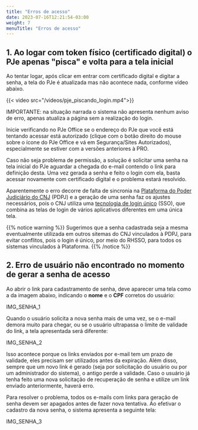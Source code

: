 ```yaml
---
title: "Erros de acesso"
date: 2023-07-16T12:21:54-03:00
weight: 7
menuTitle: "Erros de acesso"
---
```

## 1. Ao logar com token físico (certificado digital) o PJe apenas "pisca" e volta para a tela inicial

Ao tentar logar, após clicar em entrar com certificado digital e digitar a senha, a tela do PJe é atualizada mas não acontece nada, conforme vídeo abaixo. 

{{< video src="/videos/pje_piscando_login.mp4">}}

IMPORTANTE: na situação narrada o sistema não apresenta nenhum aviso de erro, apenas atualiza a página sem a realização do login.

Inicie verificando no PJe Office se o endereço do PJe que você está tentando acessar está autorizado (clique com o botão direito do mouse sobre o ícone do PJe Office e vá em Segurança/Sites Autorizados), especialmente se estiver com a versões anteriores à PRO.

Caso não seja problema de permissão, a solução é solicitar uma senha na tela inicial do PJe aguardar a chegada do e-mail contendo o link para definição desta. Uma vez gerada a senha e feito o login com ela, basta acessar novamente com certificado digital e o problema estará resolvido.

Aparentemente o erro decorre de falta de sincronia na [Plataforma do Poder Judiciário do CNJ](https://www.cnj.jus.br/tecnologia-da-informacao-e-comunicacao/plataforma-digital-do-poder-judiciario-brasileiro-pdpj-br/) (PDPJ) e a geração de uma senha faz os ajustes necessários, pois o CNJ utiliza uma [tecnologia de login único](https://docs.pdpj.jus.br/servicos-estruturantes/autenticacao-sso/) (SSO), que combina as telas de login de vários aplicativos diferentes em uma única tela.

{{% notice warning %}}
Sugerimos que a senha cadastrada seja a mesma eventualmente utilizada em outros sitemas do CNJ vinculados à PDPJ, para evitar conflitos, pois o login é único, por meio do RHSSO, para todos os sistemas vinculados à Plataforma.
{{% /notice %}}

## 2. Erro de usuário não encontrado no momento de gerar a senha de acesso

Ao abrir o link para cadastramento de senha, deve aparecer uma tela como a da imagem abaixo, indicando o **nome** e o **CPF** corretos do usuário:

IMG_SENHA_1

Quando o usuário solicita a nova senha mais de uma vez, se o e-mail demora muito para chegar, ou se o usuário ultrapassa o limite de validade do link, a tela apresentada será diferente:

IMG_SENHA_2

Isso acontece porque os links enviados por e-mail tem um prazo de validade, eles precisam ser utilizados antes da expiração. Além disso, sempre que um novo link é gerado (seja por solicitação do usuário ou por um administrador do sistema), o antigo perde a validade. Caso o usuário já tenha feito uma nova solicitação de recuperação de senha e utilize um link enviado anteriormente, haverá erro.

Para resolver o problema, todos os e-mails com links para geração de senha devem ser apagados antes de fazer nova tentativa. Ao efetivar o cadastro da nova senha, o sistema apresenta a seguinte tela:

IMG_SENHA_3
